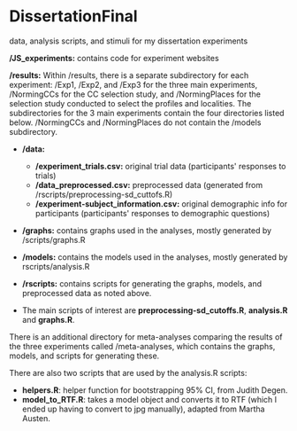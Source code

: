 # DissertationFinal
data, analysis scripts, and stimuli for my dissertation experiments


**/JS_experiments:** contains code for experiment websites


**/results:** Within /results, there is a separate subdirectory for each experiment: /Exp1, /Exp2, and /Exp3 for the three main experiments, /NormingCCs for the CC selection study, and /NormingPlaces for the selection study conducted to select the profiles and localities.  The subdirectories for the 3 main experiments contain the four directories listed below.  /NormingCCs and /NormingPlaces do not contain the /models subdirectory. 

* **/data:**
  * **/experiment_trials.csv:**   original trial data (participants' responses to trials)
  * **/data_preprocessed.csv:**   preprocessed data (generated from /rscripts/preprocessing-sd_cuttofs.R) 
  * **/experiment-subject_information.csv:**   original demographic info for participants (participants' responses to demographic questions)

* **/graphs:** contains graphs used in the analyses, mostly generated by /scripts/graphs.R

* **/models:** contains the models used in the analyses, mostly generated by rscripts/analysis.R

* **/rscripts:** contains scripts for generating the graphs, models, and preprocessed data as noted above. 
* The main scripts of interest are **preprocessing-sd_cutoffs.R**, **analysis.R** and **graphs.R**.

There is an additional directory for meta-analyses comparing the results of the three experiments called /meta-analyses, which contains the graphs, models, and scripts for generating these.

There are also two scripts that are used by the analysis.R scripts:
* **helpers.R**: helper function for bootstrapping 95% CI, from Judith Degen. 
* **model_to_RTF.R**: takes a model object and converts it to RTF (which I ended up having to convert to jpg manually), adapted from Martha Austen.
